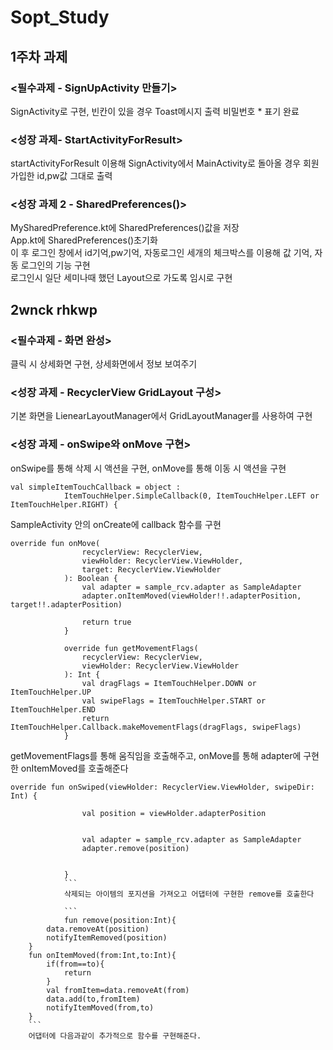 # Sopt_Study
## 1주차 과제
### <필수과제 - SignUpActivity 만들기>
SignActivity로 구현, 빈칸이 있을 경우 Toast메시지 출력 
비밀번호 * 표기 완료
### <성장 과제- StartActivityForResult>
startActivityForResult 이용해 SignActivity에서 MainActivity로 돌아올 경우 회원 가입한 id,pw값 그대로 출력 
### <성장 과제 2 - SharedPreferences()>
 MySharedPreference.kt에 SharedPreferences()값을 저장  
 App.kt에 SharedPreferences()초기화  
 이 후 로그인 창에서 id기억,pw기억, 자동로그인 세개의 체크박스를 이용해 값 기억, 자동 로그인의 기능 구현  
 로그인시 일단 세미나때 했던 Layout으로 가도록 임시로 구현
 
 ## 2wnck rhkwp
 ### <필수과제 - 화면 완성>
 클릭 시 상세화면 구현, 상세화면에서 정보 보여주기
 
 ### <성장 과제 - RecyclerView GridLayout 구성>
 기본 화면을 LienearLayoutManager에서 GridLayoutManager를 사용하여 구현
 
 ### <성장 과제 - onSwipe와 onMove 구현>
 onSwipe를 통해 삭제 시 액션을 구현, onMove를 통해 이동 시 액션을 구현
```
val simpleItemTouchCallback = object :
            ItemTouchHelper.SimpleCallback(0, ItemTouchHelper.LEFT or ItemTouchHelper.RIGHT) {
```
SampleActivity 안의 onCreate에 callback 함수를 구현
```
override fun onMove(
                recyclerView: RecyclerView,
                viewHolder: RecyclerView.ViewHolder,
                target: RecyclerView.ViewHolder
            ): Boolean {
                val adapter = sample_rcv.adapter as SampleAdapter
                adapter.onItemMoved(viewHolder!!.adapterPosition, target!!.adapterPosition)

                return true
            }

            override fun getMovementFlags(
                recyclerView: RecyclerView,
                viewHolder: RecyclerView.ViewHolder
            ): Int {
                val dragFlags = ItemTouchHelper.DOWN or ItemTouchHelper.UP
                val swipeFlags = ItemTouchHelper.START or ItemTouchHelper.END
                return ItemTouchHelper.Callback.makeMovementFlags(dragFlags, swipeFlags)
            }
```
getMovementFlags를 통해 움직임을 호출해주고, onMove를 통해 adapter에 구현한 onItemMoved를 호출해준다
```
override fun onSwiped(viewHolder: RecyclerView.ViewHolder, swipeDir: Int) {
                
                val position = viewHolder.adapterPosition
                

                val adapter = sample_rcv.adapter as SampleAdapter
                adapter.remove(position)


            }
            ```
            삭제되는 아이템의 포지션을 가져오고 어댑터에 구현한 remove를 호출한다
            
            ```
            fun remove(position:Int){
        data.removeAt(position)
        notifyItemRemoved(position)
    }
    fun onItemMoved(from:Int,to:Int){
        if(from==to){
            return
        }
        val fromItem=data.removeAt(from)
        data.add(to,fromItem)
        notifyItemMoved(from,to)
    }
    ```
    어댑터에 다음과같이 추가적으로 함수를 구현해준다.
